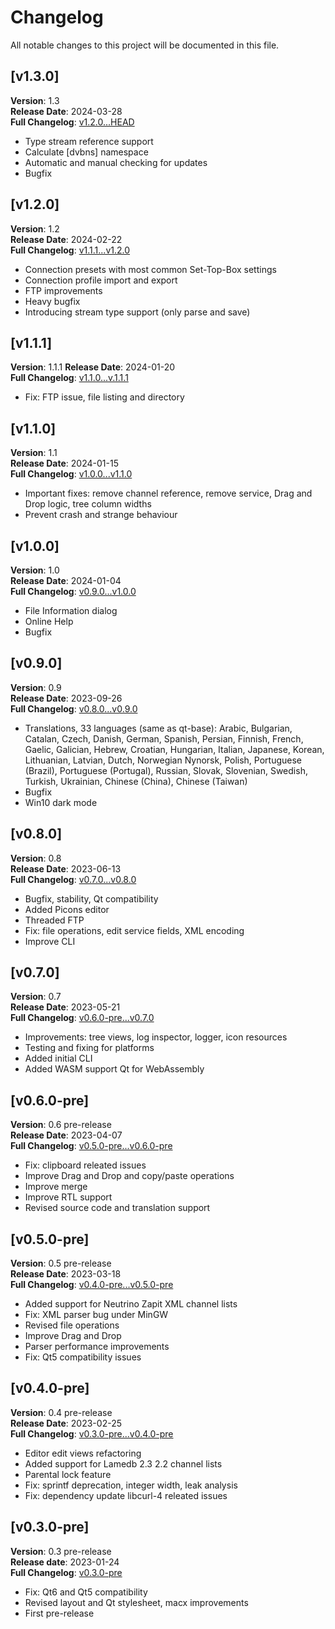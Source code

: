 # Changelog

All notable changes to this project will be documented in this file.


## [v1.3.0]

**Version**: 1.3  
**Release Date**: 2024-03-28  
**Full Changelog**: [v1.2.0...HEAD](https://github.com/ctlcltd/e2-sat-editor/compare/v1.2.0...HEAD)

- Type stream reference support
- Calculate \[dvbns\] namespace
- Automatic and manual checking for updates
- Bugfix


## [v1.2.0]

**Version**: 1.2  
**Release Date**: 2024-02-22  
**Full Changelog**: [v1.1.1...v1.2.0](https://github.com/ctlcltd/e2-sat-editor/compare/v1.1.1...v1.2.0)

- Connection presets with most common Set-Top-Box settings
- Connection profile import and export
- FTP improvements
- Heavy bugfix
- Introducing stream type support (only parse and save)


## [v1.1.1]

**Version**: 1.1.1 
**Release Date**: 2024-01-20  
**Full Changelog**: [v1.1.0...v.1.1.1](https://github.com/ctlcltd/e2-sat-editor/compare/v1.1.0...v.1.1.1)

- Fix: FTP issue, file listing and directory


## [v1.1.0]

**Version**: 1.1  
**Release Date**: 2024-01-15  
**Full Changelog**: [v1.0.0...v1.1.0](https://github.com/ctlcltd/e2-sat-editor/compare/v1.0.0...v1.1.0)

- Important fixes: remove channel reference, remove service, Drag and Drop logic, tree column widths
- Prevent crash and strange behaviour


## [v1.0.0]

**Version**: 1.0  
**Release Date**: 2024-01-04  
**Full Changelog**: [v0.9.0...v1.0.0](https://github.com/ctlcltd/e2-sat-editor/compare/v0.9.0...v1.0.0)

- File Information dialog
- Online Help
- Bugfix


## [v0.9.0]

**Version**: 0.9  
**Release Date**: 2023-09-26  
**Full Changelog**: [v0.8.0...v0.9.0](https://github.com/ctlcltd/e2-sat-editor/compare/v0.8.0...v0.9.0)

- Translations, 33 languages (same as qt-base): Arabic, Bulgarian, Catalan, Czech, Danish, German, Spanish, Persian, Finnish, French, Gaelic, Galician, Hebrew, Croatian, Hungarian, Italian, Japanese, Korean, Lithuanian, Latvian, Dutch, Norwegian Nynorsk, Polish, Portuguese (Brazil), Portuguese (Portugal), Russian, Slovak, Slovenian, Swedish, Turkish, Ukrainian, Chinese (China), Chinese (Taiwan)
- Bugfix
- Win10 dark mode


## [v0.8.0]

**Version**: 0.8  
**Release Date**: 2023-06-13  
**Full Changelog**: [v0.7.0...v0.8.0](https://github.com/ctlcltd/e2-sat-editor/compare/v0.7.0...v0.8.0)

- Bugfix, stability, Qt compatibility
- Added Picons editor
- Threaded FTP
- Fix: file operations, edit service fields, XML encoding
- Improve CLI


## [v0.7.0]

**Version**: 0.7  
**Release Date**: 2023-05-21  
**Full Changelog**: [v0.6.0-pre...v0.7.0](https://github.com/ctlcltd/e2-sat-editor/compare/v0.6.0-pre...v0.7.0)

- Improvements: tree views, log inspector, logger, icon resources
- Testing and fixing for platforms
- Added initial CLI
- Added WASM support Qt for WebAssembly


## [v0.6.0-pre]

**Version**: 0.6 pre-release  
**Release Date**: 2023-04-07  
**Full Changelog**: [v0.5.0-pre...v0.6.0-pre](https://github.com/ctlcltd/e2-sat-editor/compare/v0.5.0-pre...v0.6.0-pre)

- Fix: clipboard releated issues
- Improve Drag and Drop and copy/paste operations
- Improve merge
- Improve RTL support
- Revised source code and translation support


## [v0.5.0-pre]

**Version**: 0.5 pre-release  
**Release Date**: 2023-03-18  
**Full Changelog**: [v0.4.0-pre...v0.5.0-pre](https://github.com/ctlcltd/e2-sat-editor/compare/v0.4.0-pre...v0.5.0-pre)

- Added support for Neutrino Zapit XML channel lists
- Fix: XML parser bug under MinGW
- Revised file operations
- Improve Drag and Drop
- Parser performance improvements
- Fix: Qt5 compatibility issues

## [v0.4.0-pre]

**Version**: 0.4 pre-release  
**Release Date**: 2023-02-25  
**Full Changelog**: [v0.3.0-pre...v0.4.0-pre](https://github.com/ctlcltd/e2-sat-editor/compare/v0.3.0-pre...v0.4.0-pre)

- Editor edit views refactoring
- Added support for Lamedb 2.3 2.2 channel lists
- Parental lock feature
- Fix: sprintf deprecation, integer width, leak analysis
- Fix: dependency update libcurl-4 releated issues

## [v0.3.0-pre]

**Version**: 0.3 pre-release  
**Release date**: 2023-01-24  
**Full Changelog**: [v0.3.0-pre](https://github.com/ctlcltd/e2-sat-editor/commits/v0.3.0-pre)

- Fix: Qt6 and Qt5 compatibility
- Revised layout and Qt stylesheet, macx improvements
- First pre-release


